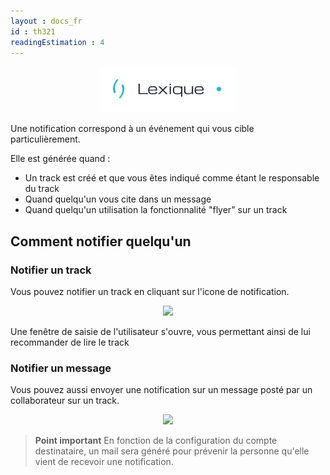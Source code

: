 ```yaml
---
layout : docs_fr
id : th321
readingEstimation : 4
---
```


<p align="center">
<img src="lexique.jpg">
</p>

Une notification correspond à un événement qui vous cible particulièrement.  

Elle est générée quand : 
* Un track est créé et que vous êtes indiqué comme étant le responsable du track
* Quand quelqu'un vous cite dans un message 
* Quand quelqu'un utilisation la fonctionnalité "flyer" sur un track

## Comment notifier quelqu'un

### Notifier un track

Vous pouvez notifier un track en cliquant sur l'icone de notification. 

<p align="center">
<img src="notifTrack.jpg">
</p>

Une fenêtre de saisie de l'utilisateur s'ouvre, vous permettant ainsi de lui recommander de lire le track

### Notifier un message

Vous pouvez aussi envoyer une notification sur un message posté par un collaborateur sur un track. 

<p align="center">
<img src="notifMessage.jpg">
</p>


> **Point important**
>En fonction de la configuration du compte destinataire, un mail sera généré pour prévenir la personne qu'elle vient de recevoir une notification. 
>
